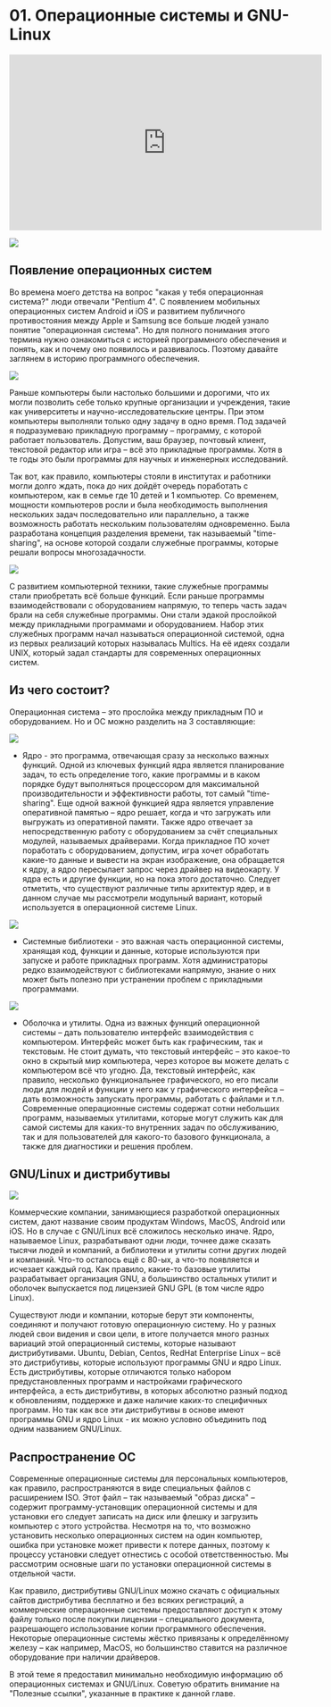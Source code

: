 # 01. Операционные системы и GNU-Linux

<iframe width="560" height="315" src="https://www.youtube.com/embed/BpEZgAw1lLU" title="YouTube video player" frameborder="0" allow="accelerometer; autoplay; clipboard-write; encrypted-media; gyroscope; picture-in-picture" allowfullscreen></iframe>

![](images/logo.png)

## Появление операционных систем

Во времена моего детства на вопрос "какая у тебя операционная система?" люди отвечали "Pentium 4". C появлением мобильных операционных систем Android и iOS и развитием публичного противостояния между Apple и Samsung все больше людей узнало понятие "операционная система". Но для полного понимания этого термина нужно ознакомиться с историей программного обеспечения и понять, как и почему оно появилось и развивалось. Поэтому давайте заглянем в историю программного обеспечения.

![](images/eniac.png)

Раньше компьютеры были настолько большими и дорогими, что их могли позволить себе только крупные организации и учреждения, такие как университеты и научно-исследовательские центры. При этом компьютеры выполняли только одну задачу в одно время. Под задачей я подразумеваю прикладную программу – программу, с которой работает пользователь. Допустим, ваш браузер, почтовый клиент, текстовой редактор или игра – всё это прикладные программы. Хотя в те годы это были программы для научных и инженерных исследований.

Так вот, как правило, компьютеры стояли в институтах и работники могли долго ждать, пока до них дойдёт очередь поработать с компьютером, как в семье где 10 детей и 1 компьютер. Со временем, мощности компьютеров росли и была необходимость выполнения нескольких задач последовательно или параллельно, а также возможность работать нескольким пользователям одновременно. Была разработана концепция разделения времени, так называемый "time-sharing", на основе которой создали служебные программы, которые решали вопросы многозадачности.

![](images/os.png)

С развитием компьютерной техники, такие служебные программы стали приобретать всё больше функций. Если раньше программы взаимодействовали с оборудованием напрямую, то теперь часть задач брали на себя служебные программы. Они стали эдакой прослойкой между прикладными программами и оборудованием. Набор этих служебных программ начал называться операционной системой, одна из первых реализаций которых называлась Multics. На её идеях создали UNIX, который задал стандарты для современных операционных систем.

## Из чего состоит?

Операционная система – это прослойка между прикладным ПО и оборудованием. Но и ОС можно разделить на 3 составляющие:

![](images/kernel.png)

- Ядро - это программа, отвечающая сразу за несколько важных функций. Одной из ключевых функций ядра является планирование задач, то есть определение того, какие программы и в каком порядке будут выполняться процессором для максимальной производительности и эффективности работы, тот самый "time-sharing". Еще одной важной функцией ядра является управление оперативной памятью – ядро решает, когда и что загружать или выгружать из оперативной памяти. Также ядро отвечает за непосредственную работу с оборудованием за счёт специальных модулей, называемых драйверами. Когда прикладное ПО хочет поработать с оборудованием, допустим, игра хочет обработать какие-то данные и вывести на экран изображение, она обращается к ядру, а ядро пересылает запрос через драйвер на видеокарту. У ядра есть и другие функции, но на пока этого достаточно. Следует отметить, что существуют различные типы архитектур ядер, и в данном случае мы рассмотрели модульный вариант, который используется в операционной системе Linux.

![](images/libs.png)

- Системные библиотеки - это важная часть операционной системы, хранящая код, функции и данные, которые используются при запуске и работе прикладных программ.  Хотя администраторы редко взаимодействуют с библиотеками напрямую, знание о них может быть полезно при устранении проблем с прикладными программами. 

![](images/shell.png)

- Оболочка и утилиты. Одна из важных функций операционной системы – дать пользователю интерфейс взаимодействия с компьютером. Интерфейс может быть как графическим, так и текстовым. Не стоит думать, что текстовый интерфейс – это какое-то окно в скрытый мир компьютера, через которое вы можете делать с компьютером всё что угодно. Да, текстовый интерфейс, как правило, несколько функциональнее графического, но его писали люди для людей и функции у него как у графического интерфейса – дать возможность запускать программы, работать с файлами и т.п. Современные операционные системы содержат сотни небольших программ, называемых утилитами, которые могут служить как для самой системы для каких-то внутренних задач по обслуживанию, так и для пользователей для какого-то базового функционала, а также для диагностики и решения проблем.

## GNU/Linux и дистрибутивы

![](images/gnu-linux.png)

Коммерческие компании, занимающиеся разработкой операционных систем, дают название своим продуктам Windows, MacOS, Android или iOS. Но в случае с GNU/Linux всё сложилось несколько иначе. Ядро, называемое Linux, разрабатывают одни люди, точнее даже сказать тысячи людей и компаний, а библиотеки и утилиты сотни других людей и компаний. Что-то осталось ещё с 80-ых, а что-то появляется и исчезает каждый год. Как правило, какие-то базовые утилиты разрабатывает организация GNU, а большинство остальных утилит и оболочек выпускается под лицензией GNU GPL (в том числе ядро Linux). 

Существуют люди и компании, которые берут эти компоненты, соединяют и получают готовую операционную систему. Но у разных людей свои видения и свои цели, в итоге получается много разных вариаций этой операционный системы, которые называют дистрибутивами. Ubuntu, Debian, Centos, RedHat Enterprise Linux – всё это дистрибутивы, которые используют программы GNU и ядро Linux. Есть дистрибутивы, которые отличаются только набором предустановленных программ и настройками графического интерфейса, а есть дистрибутивы, в которых абсолютно разный подход к обновлениям, поддержке и даже наличие каких-то специфичных программ. Но так как все эти дистрибутивы в основе имеют программы GNU и ядро Linux - их можно условно объединить под одним названием GNU/Linux.

## Распространение ОС

Современные операционные системы для персональных компьютеров, как правило, распространяются в виде специальных файлов с расширением ISO. Этот файл – так называемый "образ диска" – содержит программу-установщик операционной системы и для установки его следует записать на диск или флешку и загрузить компьютер с этого устройства. Несмотря на то, что возможно установить несколько операционных систем на один компьютер, ошибка при установке может привести к потере данных, поэтому к процессу установки следует отнестись с особой ответственностью. Мы рассмотрим основные шаги по установки операционной системы в отдельной части.

Как правило, дистрибутивы GNU/Linux можно скачать с официальных сайтов дистрибутива бесплатно и без всяких регистраций, а коммерческие операционные системы предоставляют доступ к этому файлу только после покупки лицензии – специального документа, разрешающего использование копии программного обеспечения. Некоторые операционные системы жёстко привязаны к определённому железу – как например, MacOS, но большинство ставится на различное оборудование при наличии драйверов.

В этой теме я предоставил минимально необходимую информацию об операционных системах и GNU/Linux. Советую обратить внимание на "Полезные ссылки", указанные в практике к данной главе.